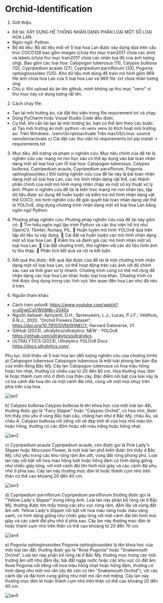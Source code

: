 # Orchid-Identification

1. Giới thiệu
- Đề tài: XÂY DỰNG HỆ THỐNG NHẬN DẠNG PHÂN LOẠI MỘT SỐ LOẠI HOA LAN.
- Ngôn ngữ: Python.
- Bộ dữ liệu: 
  Bộ dữ liệu mới về 5 loại hoa Lan được xây dựng dựa trên cấu trúc COCO128 bao gồm images (chứa thư mục train2017 chứa các ảnh) và labels (chứa thư mục train2017 chứa các nhãn tọa độ của ảnh tương ứng).
Bao gồm các loại hoa: Calopogon tuberosus (11), Calypso bulbosa (12), Cypripedium acaule (27), Cypripedium parviflorum (33), Pogonia ophioglossoides (125).
Kho dữ liệu mới dùng để train mô hình gồm 969 file ảnh chứa hoa Lan của 5 loại hoa Lan và 969 file .txt chứa nhãn tương ứng.
- Chú ý: Khi upload dự án lên github, mình không up thư mục "venv" vì thư mục này có dung lượng rất lớn.
2. Cách chạy file:
- Tạo lại môi trường ảo, cài đặt thư viện trong file requirement.txt và chạy.
- Dùng PyCharm hoặc Visual Studio Code đều được.
- Cụ thể: khi cần tái tạo lại môi trường ảo, bạn có thể làm theo các bước:
  a) Tạo môi trường ảo mới:
     python -m venv venv
  b) Kích hoạt môi trường ảo:
  Trên Windows: .\venv\Scripts\activate
  Trên macOS/Linux: source venv/bin/activate
  c) Cài đặt các thư viện từ requirements.txt
  pip install -r requirements.txt
  
3. Mục tiêu, đối tượng và phạm vi nghiên cứu:
Mục tiêu chính của đề tài là nghiên cứu các mạng nơ ron học sâu có thể áp dụng vào bài toán nhận dạng một số loại hoa Lan (5 loại hoa: Calopogon tuberosus, Calypso bulbosa, Cypripedium acaule, Cypripedium parviflorum, Pogonia ophioglossoides.)
Đối tượng nghiên cứu của đề tài này là bài toán nhận dạng một số loài hoa Lan, các mô hình nhận dạng vật thể, các thành phần chính của một mô hình mạng nhân chập và một số kỹ thuật xử lý ảnh.
Phạm vi nghiên cứu đề tài là kiến trúc mạng nơ-ron nhân tạo, tập dữ liệu được sử dụng để huấn luyện và kiểm tra mô hình nhận dạng vật thể COCO, mô hình nghiên cứu để giải quyết bài toán nhận dạng vật thể là YOLOv8, ứng dụng chương trình nhận dạng một số loại hoa Lan bằng ngôn ngữ Python.

4. Phương pháp nghiên cứu:
Phương pháp nghiên cứu của đề tài này gồm có:
	Tìm hiểu ngôn ngữ lập trình Python và các thư viện hỗ trợ như OpenCV, Tkinter, Numpy, PIL.
	Huấn luyện mô hình YOLOv8 dựa trên tập dữ liệu tự xây dựng.
	Cài đặt và huấn luyện các mô hình nhận dạng một số loại hoa Lan.
	Kiểm tra và đánh giá các mô hình nhận một số loại hoa Lan.
	Cài đặt chương trình, thử nghiệm với các dữ liệu hình ảnh tự thu thập.
	Phân tích kết quả và rút ra kết luận.

5. Kết quả thu được:
Kết quả đạt được của đề tài là một chương trình nhận dạng một số loại hoa Lan, có thể hoạt động trên các ảnh với độ chính xác cao và thời gian xử lý nhanh. Chương trình cũng có thể mở rộng để nhận dạng các loại hoa Lan khác hoặc loại hoa khác. Chương trình có thể được ứng dụng trong các lĩnh vực liên quan đến hoa Lan như đã nêu ở trên.

6. Nguồn tham khảo:
- Cách train yolov8: https://www.youtube.com/watch?v=a5rwtCgVWGM&t=2040s
- Nguồn dataset: Apriyanti, D.H.; Spreeuwers, L.J.; Lucas, P.J.F.; Veldhuis, R.N.J., 2020, "Orchid Flowers Dataset", https://doi.org/10.7910/DVN/0HNECY, Harvard Dataverse, V1.
- GitHub (2023), ultralytics/ultralytics: NEW - YOLOv8  <https://github.com/ultralytics/ultralytics>.
- ULTRALYTICS (2023), Ultralytics YOLOv8 Docs <https://docs.ultralytics.com/>.

Phụ lục: Giới thiệu về 5 loài hoa lan (đối tượng nghiên cứu của chương trình)
a) Calopogon tuberosus
Calopogon tuberosus là một loài phong lan bản địa của miền đông Bắc Mỹ. 
Cây lan Calopogon tuberosus có hoa màu hồng hoặc tím nhạt, thường có chiều cao từ 20 đến 60 cm. Hoa thường mọc đơn lẻ hoặc thành cụm nhỏ ở đỉnh của thân cây. Đặc điểm nổi bật của loài này là có ba cánh đài hoa lớn và một cánh đài nhỏ, cùng với một mũi nhụy trên phía trên của hoa.

![lan1](https://github.com/user-attachments/assets/1554ff4c-8a77-4359-8c3f-2a26ba48ebb6)

b) Calypso bulbosa
Calypso bulbosa là tên khoa học của một loài lan đất, thường được gọi là "Fairy Slipper" hoặc "Calypso Orchid”, có hoa nhỏ, được tìm thấy chủ yếu ở vùng Bắc bán cầu, chẳng hạn như ở Bắc Mỹ, châu Âu, và châu Á.
Calypso bulbosa nổi tiếng với vẻ đẹp tinh tế của hoa nhỏ màu tím hoặc hồng, thường có các đốm hoặc vệt màu trắng hoặc hồng nhạt. 

![lan2](https://github.com/user-attachments/assets/ab48b2c2-a860-4aea-bc32-737e030fad3e)

c) Cypripedium acaule
Cypripedium acaule, còn được gọi là Pink Lady's Slipper hoặc Moccasin Flower, là một loài lan phổ biến được tìm thấy ở Bắc Mỹ, chủ yếu trong các khu rừng rậm ẩm ướt, vùng đất rừng phong phú.
Loài lan này nổi bật với hoa màu hồng tươi hoặc hồng đậm có hình dáng giống như chiếc giày lửng, với một cánh đài lớn hình mũi giày và các cánh đài phụ nhỏ ở phía sau. Cây lan này thường mọc đơn lẻ hoặc thành cụm nhỏ trên thân có thể cao khoảng 20 đến 40 cm.

![lan3](https://github.com/user-attachments/assets/ea263044-7561-4c68-8024-67dfeffa1286)

d) Cypripedium parviflorum
Cypripedium parviflorum thường được gọi là "Yellow Lady's Slipper" trong tiếng Anh. Loài lan này phân bố rộng rãi ở Bắc Mỹ, thường được tìm thấy trong các khu vực rừng rậm, đầm lầy và vùng đất ẩm ướt.
Yellow Lady's Slipper nổi bật với hoa màu vàng hoặc màu vàng xanh, có hình dáng giống như chiếc giày lửng với một cánh đài lớn hình mũi giày và các cánh đài phụ nhỏ ở phía sau. Cây lan này thường mọc đơn lẻ hoặc thành cụm nhỏ trên thân có thể cao khoảng từ 20 đến 70 cm.

![lan4](https://github.com/user-attachments/assets/11d87c45-61f2-451f-97f8-2d5d184d89b6)

e) Pogonia ophioglossoides
Pogonia ophioglossoides là tên khoa học của một loài lan đất, thường được gọi là "Rose Pogonia" hoặc "Snakemouth Orchid". Loài lan này phân bố rộng rãi ở Bắc Mỹ, thường mọc trong các môi trường ẩm ướt như đầm lầy, bãi đất ngập nước hoặc các khu vực có đất ẩm.
Rose Pogonia nổi tiếng với hoa màu hồng nhạt hoặc hồng đậm, thường có hình dáng như một mỏ rắn (do đó còn có tên "Snakemouth Orchid"), với các cánh đài và đài hình cong giống như một mỏ rắn mở miệng. Cây lan này thường mọc đơn lẻ hoặc thành cụm nhỏ trên thân có thể cao khoảng 20 đến 40 cm.

![lan5](https://github.com/user-attachments/assets/233fbe43-836e-4a30-af4f-b6df11f33360)






